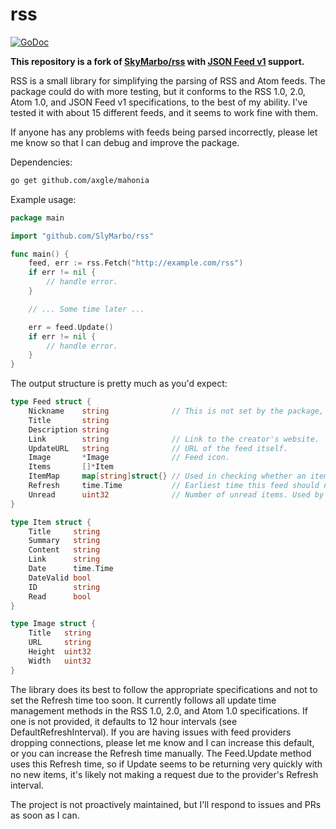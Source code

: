 rss
=====
 [![GoDoc](https://godoc.org/github.com/SlyMarbo/rss?status.svg)](https://godoc.org/github.com/SlyMarbo/rss)

**This repository is a fork of [SkyMarbo/rss](http://github.com/SkyMarbo/rss)
with [JSON Feed v1](https://jsonfeed.org/) support.**

RSS is a small library for simplifying the parsing of RSS and Atom feeds.
The package could do with more testing, but it conforms to the RSS 1.0, 2.0,
Atom 1.0, and JSON Feed v1 specifications, to the best of my ability. I've
tested it with about 15 different feeds, and it seems to work fine with them.

If anyone has any problems with feeds being parsed incorrectly, please let me
know so that I can debug and improve the package.

Dependencies:
```bash
go get github.com/axgle/mahonia
```

Example usage:
```go
package main

import "github.com/SlyMarbo/rss"

func main() {
	feed, err := rss.Fetch("http://example.com/rss")
	if err != nil {
		// handle error.
	}

	// ... Some time later ...

	err = feed.Update()
	if err != nil {
		// handle error.
	}
}
```

The output structure is pretty much as you'd expect:
```go
type Feed struct {
	Nickname    string              // This is not set by the package, but could be helpful.
	Title       string
	Description string
	Link        string              // Link to the creator's website.
	UpdateURL   string              // URL of the feed itself.
	Image       *Image              // Feed icon.
	Items       []*Item
	ItemMap     map[string]struct{} // Used in checking whether an item has been seen before.
	Refresh     time.Time           // Earliest time this feed should next be checked.
	Unread      uint32              // Number of unread items. Used by aggregators.
}

type Item struct {
	Title     string
	Summary   string
	Content   string
	Link      string
	Date      time.Time
	DateValid bool
	ID        string
	Read      bool
}

type Image struct {
	Title   string
	URL     string
	Height  uint32
	Width   uint32
}
```

The library does its best to follow the appropriate specifications and not to set the Refresh time
too soon. It currently follows all update time management methods in the RSS 1.0, 2.0, and Atom 1.0
specifications. If one is not provided, it defaults to 12 hour intervals (see DefaultRefreshInterval). If you are having issues
with feed providers dropping connections, please let me know and I can increase this default, or you
can increase the Refresh time manually. The Feed.Update method uses this Refresh time, so if Update
seems to be returning very quickly with no new items, it's likely not making a request due to the
provider's Refresh interval.

The project is not proactively maintained, but I'll respond to issues and PRs as soon as I can.

